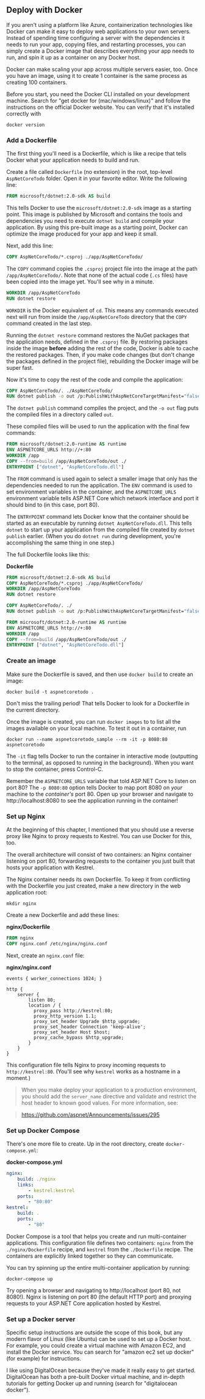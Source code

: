 ## Deploy with Docker

If you aren't using a platform like Azure, containerization technologies like Docker can make it easy to deploy web applications to your own servers. Instead of spending time configuring a server with the dependencies it needs to run your app, copying files, and restarting processes, you can simply create a Docker image that describes everything your app needs to run, and spin it up as a container on any Docker host.

Docker can make scaling your app across multiple servers easier, too. Once you have an image, using it to create 1 container is the same process as creating 100 containers.

Before you start, you need the Docker CLI installed on your development machine. Search for "get docker for (mac/windows/linux)" and follow the instructions on the official Docker website. You can verify that it's installed correctly with

```
docker version
```

### Add a Dockerfile

The first thing you'll need is a Dockerfile, which is like a recipe that tells Docker what your application needs to build and run.

Create a file called `Dockerfile` (no extension) in the root, top-level `AspNetCoreTodo` folder. Open it in your favorite editor. Write the following line:

```dockerfile
FROM microsoft/dotnet:2.0-sdk AS build
```

This tells Docker to use the `microsoft/dotnet:2.0-sdk` image as a starting point. This image is published by Microsoft and contains the tools and dependencies you need to execute `dotnet build` and compile your application. By using this pre-built image as a starting point, Docker can optimize the image produced for your app and keep it small.

Next, add this line:

```dockerfile
COPY AspNetCoreTodo/*.csproj ./app/AspNetCoreTodo/
```

The `COPY` command copies the `.csproj` project file into the image at the path `/app/AspNetCoreTodo/`. Note that none of the actual code (`.cs` files) have been copied into the image yet. You'll see why in a minute.

```dockerfile
WORKDIR /app/AspNetCoreTodo
RUN dotnet restore
```

`WORKDIR` is the Docker equivalent of `cd`. This means any commands executed next will run from inside the `/app/AspNetCoreTodo` directory that the `COPY` command created in the last step.

Running the `dotnet restore` command restores the NuGet packages that the application needs, defined in the `.csproj` file. By restoring packages inside the image **before** adding the rest of the code, Docker is able to cache the restored packages. Then, if you make code changes (but don't change the packages defined in the project file), rebuilding the Docker image will be super fast.

Now it's time to copy the rest of the code and compile the application:

```dockerfile
COPY AspNetCoreTodo/. ./AspNetCoreTodo/
RUN dotnet publish -o out /p:PublishWithAspNetCoreTargetManifest="false"
```

The `dotnet publish` command compiles the project, and the `-o out` flag puts the compiled files in a directory called `out`.

These compiled files will be used to run the application with the final few commands:

```dockerfile
FROM microsoft/dotnet:2.0-runtime AS runtime
ENV ASPNETCORE_URLS http://+:80
WORKDIR /app
COPY --from=build /app/AspNetCoreTodo/out ./
ENTRYPOINT ["dotnet", "AspNetCoreTodo.dll"]
```

The `FROM` command is used again to select a smaller image that only has the dependencies needed to run the application. The `ENV` command is used to set environment variables in the container, and the `ASPNETCORE_URLS` environment variable tells ASP.NET Core which network interface and port it should bind to (in this case, port 80).

The `ENTRYPOINT` command lets Docker know that the container should be started as an executable by running `dotnet AspNetCoreTodo.dll`. This tells `dotnet` to start up your application from the compiled file created by `dotnet publish` earlier. (When you do `dotnet run` during development, you're accomplishing the same thing in one step.)

The full Dockerfile looks like this:

**Dockerfile**

```dockerfile
FROM microsoft/dotnet:2.0-sdk AS build
COPY AspNetCoreTodo/*.csproj ./app/AspNetCoreTodo/
WORKDIR /app/AspNetCoreTodo
RUN dotnet restore

COPY AspNetCoreTodo/. ./
RUN dotnet publish -o out /p:PublishWithAspNetCoreTargetManifest="false"

FROM microsoft/dotnet:2.0-runtime AS runtime
ENV ASPNETCORE_URLS http://+:80
WORKDIR /app
COPY --from=build /app/AspNetCoreTodo/out ./
ENTRYPOINT ["dotnet", "AspNetCoreTodo.dll"]
```

### Create an image

Make sure the Dockerfile is saved, and then use `docker build` to create an image:

```
docker build -t aspnetcoretodo .
```

Don't miss the trailing period! That tells Docker to look for a Dockerfile in the current directory.

Once the image is created, you can run `docker images` to to list all the images available on your local machine. To test it out in a container, run

```
docker run --name aspnetcoretodo_sample --rm -it -p 8080:80 aspnetcoretodo
```

The `-it` flag tells Docker to run the container in interactive mode (outputting to the terminal, as opposed to running in the background). When you want to stop the container, press Control-C.

Remember the `ASPNETCORE_URLS` variable that told ASP.NET Core to listen on port 80? The `-p 8080:80` option tells Docker to map port 8080 on *your* machine to the *container's* port 80. Open up your browser and navigate to http://localhost:8080 to see the application running in the container!

### Set up Nginx

At the beginning of this chapter, I mentioned that you should use a reverse proxy like Nginx to proxy requests to Kestrel. You can use Docker for this, too.

The overall architecture will consist of two containers: an Nginx container listening on port 80, forwarding requests to the container you just built that hosts your application with Kestrel.

The Nginx container needs its own Dockerfile. To keep it from conflicting with the Dockerfile you just created, make a new directory in the web application root:

```
mkdir nginx
```

Create a new Dockerfile and add these lines:

**nginx/Dockerfile**

```dockerfile
FROM nginx
COPY nginx.conf /etc/nginx/nginx.conf
```

Next, create an `nginx.conf` file:

**nginx/nginx.conf**

```
events { worker_connections 1024; }

http {
    server {
        listen 80;
        location / {
          proxy_pass http://kestrel:80;
          proxy_http_version 1.1;
          proxy_set_header Upgrade $http_upgrade;
          proxy_set_header Connection 'keep-alive';
          proxy_set_header Host $host;
          proxy_cache_bypass $http_upgrade;
        }
    }
}
```

This configuration file tells Nginx to proxy incoming requests to `http://kestrel:80`. (You'll see why `kestrel` works as a hostname in a moment.)

> When you make deploy your application to a production environment, you should add the `server_name` directive and validate and restrict the host header to known good values. For more information, see:

> https://github.com/aspnet/Announcements/issues/295

### Set up Docker Compose

There's one more file to create. Up in the root directory, create `docker-compose.yml`:

**docker-compose.yml**

```yaml
nginx:
    build: ./nginx
    links:
        - kestrel:kestrel
    ports:
        - "80:80"
kestrel:
    build: .
    ports:
        - "80"
```

Docker Compose is a tool that helps you create and run multi-container applications. This configuration file defines two containers: `nginx` from the `./nginx/Dockerfile` recipe, and `kestrel` from the `./Dockerfile` recipe. The containers are explicitly linked together so they can communicate.

You can try spinning up the entire multi-container application by running:

```
docker-compose up
```

Try opening a browser and navigating to http://localhost (port 80, not 8080!). Nginx is listening on port 80 (the default HTTP port) and proxying requests to your ASP.NET Core application hosted by Kestrel.

### Set up a Docker server

Specific setup instructions are outside the scope of this book, but any modern flavor of Linux (like Ubuntu) can be used to set up a Docker host. For example, you could create a virtual machine with Amazon EC2, and install the Docker service. You can search for "amazon ec2 set up docker" (for example) for instructions.

I like using DigitalOcean because they've made it really easy to get started. DigitalOcean has both a pre-built Docker virtual machine, and in-depth tutorials for getting Docker up and running (search for "digitalocean docker").
